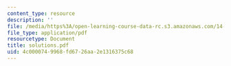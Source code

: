 ```yaml
---
content_type: resource
description: ''
file: /media/https%3A/open-learning-course-data-rc.s3.amazonaws.com/14-20-industrial-organization-and-public-policy-spring-2003/4c0000749968fd6726aa2e1316375c68_solutions.pdf
file_type: application/pdf
resourcetype: Document
title: solutions.pdf
uid: 4c000074-9968-fd67-26aa-2e1316375c68
---
```

